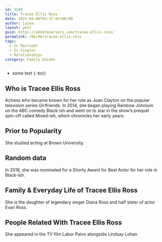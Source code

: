 ```yaml
---
id: 3180
title: Tracee Ellis Ross
date: 2021-04-06T03:37:07+00:00
author: Laima
layout: post
guid: https://ukdataservers.com/tracee-ellis-ross/
permalink: /04/06/tracee-ellis-ross
tags:
  - Is Married?
  - Is Single?
  - Relationships
category: Family Guides
---
```


* some text
{: toc}


## Who is Tracee Ellis Ross
                  
                  
                  
Actress who became known for her role as Joan Clayton on the popular television series Girlfriends. In 2014, she began playing Rainbow Johnson on the ABC comedy Black-ish and went on to star in the show&#8217;s prequel spin-off called Mixed-ish, which chronicles her early years.
                  
              
            
              
            
                
                
                
## Prior to Popularity
                  
                  
                  
She studied acting at Brown University.
                  
              
            
              
            
                
                
                
## Random data
                  
                  
                  
In 2018, she was nominated for a Shorty Award for Best Actor for her role in Black-ish.
                  
              
            
              
            
                
                
                
## Family & Everyday Life of Tracee Ellis Ross
                  
                  
                  
She is the daughter of legendary singer Diana Ross and half sister of actor Evan Ross.
                  
              
            
              
            
                
                
                
## People Related With Tracee Ellis Ross
                  
                  
                  
She appeared in the TV film Labor Pains alongside Lindsay Lohan.
                  
              
            
              
            
                
              
            
              
              
            
            
              
            
          
          
          
